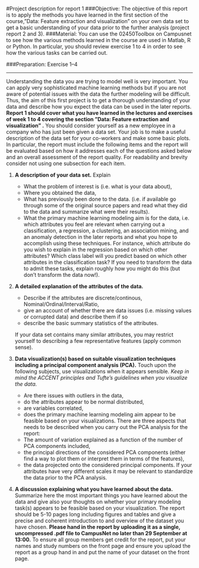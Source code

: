 #Project description for report 1
###Objective: 
The objective of this report is to apply the methods you have learned in
the first section of the course,”Data: Feature extraction and visualization” on your
own data set to get a basic understanding of your data prior to the further analysis
(project report 2 and 3).
###Material: 
You can use the 02450Toolbox on Campusnet to see how the various
methods learned in the course are used in Matlab, R or Python. In particular, you
should review exercise 1 to 4 in order to see how the various tasks can be carried
out.

###Preparation: Exercise 1–4
___________________________________________________________________________________ 
Understanding the data you are trying to model well is very important. You can
apply very sophisticated machine learning methods but if you are not aware of
potential issues with the data the further modeling will be difficult. Thus, the aim
of this first project is to get a thorough understanding of your data and describe
how you expect the data can be used in the later reports.
__Report 1 should cover what you have learned in the lectures and exercises of week 1
to 4 covering the section ”Data: Feature extraction and visualization” .__ You should
consider yourself as a new employee in a company who has just been given a data
set. Your job is to make a useful description of the data set for your co-workers and
make some basic plots. In particular, the report must include the following items
and the report will be evaluated based on how it addresses each of the questions
asked below and an overall assessment of the report quality. For readability and
brevity consider not using one subsection for each item.

1. __A description of your data set.__
Explain
    * What the problem of interest is (i.e. what is your data about),
    * Where you obtained the data,
    * What has previously been done to the data. (i.e. if available go through
      some of the original source papers and read what they did to the data
      and summarize what were their results).
    * What the primary machine learning modeling aim is for the data, i.e.
    which attributes you feel are relevant when carrying out a classification,
    a regression, a clustering, an association mining, and an anomaly detection
    in the later reports and what you hope to accomplish using these
    techniques. For instance, which attribute do you wish to explain in the
    regression based on which other attributes? Which class label will you
    predict based on which other attributes in the classification task? If you
    need to transform the data to admit these tasks, explain roughly how you
    might do this (but don’t transform the data now!).
    
2. __A detailed explanation of the attributes of the data.__
    * Describe if the attributes are discrete/continous, Nominal/Ordinal/Interval/Ratio,
    * give an account of whether there are data issues (i.e. missing values or
    corrupted data) and describe them if so
    * describe the basic summary statistics of the attributes.
    
    If your data set contains many similar attributes, you may restrict yourself to
    describing a few representative features (apply common sense).
    
3. __Data visualization(s) based on suitable visualization techniques including
a principal component analysis (PCA).__
Touch upon the following subjects, use visualizations when it appears sensible.
_Keep in mind the ACCENT principles and Tufte’s guidelines when you visualize
the data._
    * Are there issues with outliers in the data,
    * do the attributes appear to be normal distributed,
    * are variables correlated,
    * does the primary machine learning modeling aim appear to be feasible
    based on your visualizations.
There are three aspects that needs to be described when you carry out the
PCA analysis for the report:
    * The amount of variation explained as a function of the number of PCA
    components included,
    * the principal directions of the considered PCA components (either find a
    way to plot them or interpret them in terms of the features),
    * the data projected onto the considered principal components.
If your attributes have very different scales it may be relevant to standardize
the data prior to the PCA analysis.

4. __A discussion explaining what you have learned about the data.__
Summarize here the most important things you have learned about the data
and give also your thoughts on whether your primary modeling task(s) appears
to be feasible based on your visualization.
The report should be 5-10 pages long including figures and tables and give a precise
and coherent introduction to and overview of the dataset you have chosen. __Please
hand in the report by uploading it as a single, uncompressed .pdf file
to CampusNet no later than 29 September at 13:00.__ To ensure all group
members get credit for the report, put your names and study numbers on the front
page and ensure you upload the report as a group hand in and put the name of your
dataset on the front page.



